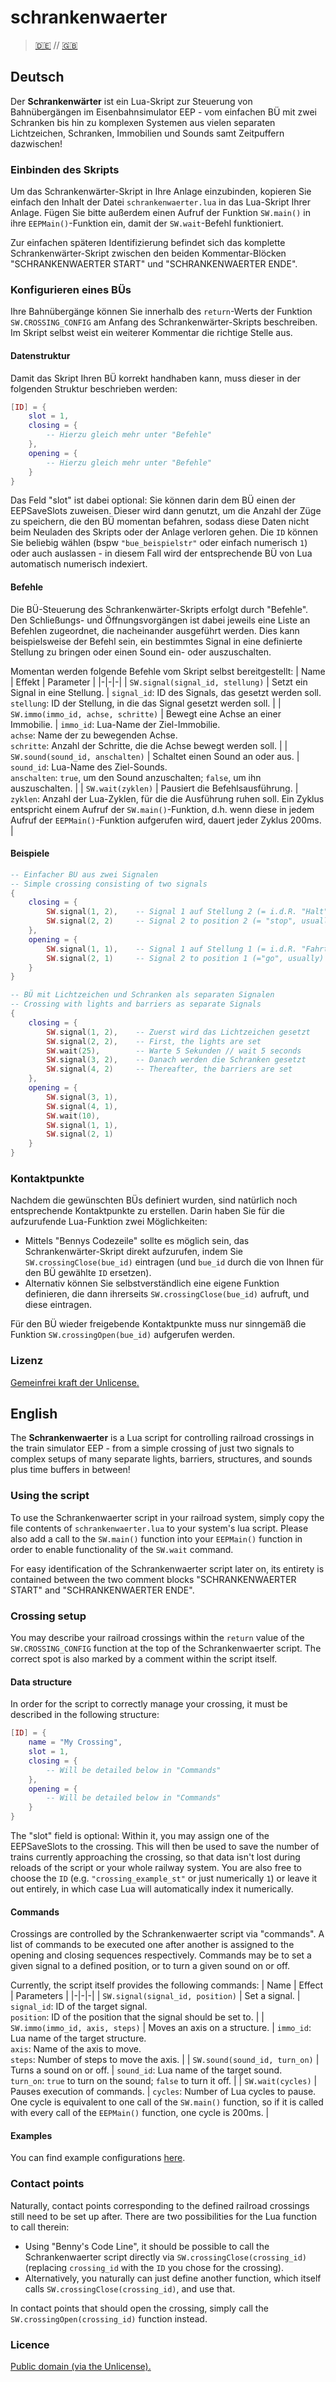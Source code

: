 # schrankenwaerter
> [🇩🇪](#deutsch) // [🇬🇧](#english)

## Deutsch
Der **Schrankenwärter** ist ein Lua-Skript zur Steuerung von Bahnübergängen im
Eisenbahnsimulator EEP - vom einfachen BÜ mit zwei Schranken bis hin zu
komplexen Systemen aus vielen separaten Lichtzeichen, Schranken, Immobilien und
Sounds samt Zeitpuffern dazwischen!

### Einbinden des Skripts
Um das Schrankenwärter-Skript in Ihre Anlage einzubinden, kopieren Sie einfach
den Inhalt der Datei `schrankenwaerter.lua` in das Lua-Skript Ihrer Anlage.
Fügen Sie bitte außerdem einen Aufruf der Funktion `SW.main()` in ihre
`EEPMain()`-Funktion ein, damit der `SW.wait`-Befehl funktioniert.

Zur einfachen späteren Identifizierung befindet sich das komplette
Schrankenwärter-Skript zwischen den beiden Kommentar-Blöcken "SCHRANKENWAERTER
START" und "SCHRANKENWAERTER ENDE".

### Konfigurieren eines BÜs
Ihre Bahnübergänge können Sie innerhalb des `return`-Werts der Funktion
`SW.CROSSING_CONFIG` am Anfang des Schrankenwärter-Skripts beschreiben. Im
Skript selbst weist ein weiterer Kommentar die richtige Stelle aus.

#### Datenstruktur
Damit das Skript Ihren BÜ korrekt handhaben kann, muss dieser in der folgenden
Struktur beschrieben werden:
```lua
[ID] = {
	slot = 1,
	closing = {
		-- Hierzu gleich mehr unter "Befehle"
	},
	opening = {
		-- Hierzu gleich mehr unter "Befehle"
	}
}
```
Das Feld "slot" ist dabei optional: Sie können darin dem BÜ einen der
EEPSaveSlots zuweisen. Dieser wird dann genutzt, um die Anzahl der Züge zu
speichern, die den BÜ momentan befahren, sodass diese Daten nicht beim Neuladen
des Skripts oder der Anlage verloren gehen. Die `ID` können Sie beliebig wählen
(bspw `"bue_beispielstr"` oder einfach numerisch `1`) oder auch auslassen - in
diesem Fall wird der entsprechende BÜ von Lua automatisch numerisch indexiert.

#### Befehle
Die BÜ-Steuerung des Schrankenwärter-Skripts erfolgt durch "Befehle". Den
Schließungs- und Öffnungsvorgängen ist dabei jeweils eine Liste an Befehlen
zugeordnet, die nacheinander ausgeführt werden. Dies kann beispielsweise der
Befehl sein, ein bestimmtes Signal in eine definierte Stellung zu bringen oder
einen Sound ein- oder auszuschalten.

Momentan werden folgende Befehle vom Skript selbst bereitgestellt:
| Name | Effekt | Parameter |
|-|-|-|
| `SW.signal(signal_id, stellung)` | Setzt ein Signal in eine Stellung. | `signal_id`: ID des Signals, das gesetzt werden soll.<br>`stellung`: ID der Stellung, in die das Signal gesetzt werden soll. |
| `SW.immo(immo_id, achse, schritte)` | Bewegt eine Achse an einer Immobilie. | `immo_id`: Lua-Name der Ziel-Immobilie.<br>`achse`: Name der zu bewegenden Achse.<br>`schritte`: Anzahl der Schritte, die die Achse bewegt werden soll. |
| `SW.sound(sound_id, anschalten)` | Schaltet einen Sound an oder aus. | `sound_id`: Lua-Name des Ziel-Sounds.<br>`anschalten`: `true`, um den Sound anzuschalten; `false`, um ihn auszuschalten. |
| `SW.wait(zyklen)` | Pausiert die Befehlsausführung. | `zyklen`: Anzahl der Lua-Zyklen, für die die Ausführung ruhen soll. Ein Zyklus entspricht einem Aufruf der `SW.main()`-Funktion, d.h. wenn diese in jedem Aufruf der `EEPMain()`-Funktion aufgerufen wird, dauert jeder Zyklus 200ms. |

#### Beispiele
```lua
-- Einfacher BÜ aus zwei Signalen
-- Simple crossing consisting of two signals
{
	closing = {
		SW.signal(1, 2),	-- Signal 1 auf Stellung 2 (= i.d.R. "Halt")
		SW.signal(2, 2)		-- Signal 2 to position 2 (= "stop", usually)
	},
	opening = {
		SW.signal(1, 1),	-- Signal 1 auf Stellung 1 (= i.d.R. "Fahrt")
		SW.signal(2, 1)		-- Signal 2 to position 1 (="go", usually)
	}
}

-- BÜ mit Lichtzeichen und Schranken als separaten Signalen
-- Crossing with lights and barriers as separate Signals
{
	closing = {
		SW.signal(1, 2),	-- Zuerst wird das Lichtzeichen gesetzt
		SW.signal(2, 2),	-- First, the lights are set
		SW.wait(25),		-- Warte 5 Sekunden // wait 5 seconds
		SW.signal(3, 2),	-- Danach werden die Schranken gesetzt
		SW.signal(4, 2)		-- Thereafter, the barriers are set
	},
	opening = {
		SW.signal(3, 1),
		SW.signal(4, 1),
		SW.wait(10),
		SW.signal(1, 1),
		SW.signal(2, 1)
	}
}
```

### Kontaktpunkte
Nachdem die gewünschten BÜs definiert wurden, sind natürlich noch entsprechende
Kontaktpunkte zu erstellen. Darin haben Sie für die aufzurufende Lua-Funktion
zwei Möglichkeiten:

- Mittels "Bennys Codezeile" sollte es möglich sein, das Schrankenwärter-Skript
  direkt aufzurufen, indem Sie `SW.crossingClose(bue_id)` eintragen (und
  `bue_id` durch die von Ihnen für den BÜ gewählte `ID` ersetzen).
- Alternativ können Sie selbstverständlich eine eigene Funktion definieren, die
  dann ihrerseits `SW.crossingClose(bue_id)` aufruft, und diese eintragen.

Für den BÜ wieder freigebende Kontaktpunkte muss nur sinngemäß die Funktion
`SW.crossingOpen(bue_id)` aufgerufen werden.

### Lizenz
[Gemeinfrei kraft der Unlicense.](https://github.com/anjo0803/schrankenwaerter/blob/master/UNLICENSE.txt)

## English
The **Schrankenwaerter** is a Lua script for controlling railroad crossings in
the train simulator EEP - from a simple crossing of just two signals to complex
setups of many separate lights, barriers, structures, and sounds plus time
buffers in between!

### Using the script
To use the Schrankenwaerter script in your railroad system, simply copy the
file contents of `schrankenwaerter.lua` to your system's lua script. Please
also add a call to the `SW.main()` function into your `EEPMain()` function in
order to enable functionality of the `SW.wait` command.

For easy identification of the Schrankenwaerter script later on, its entirety
is contained between the two comment blocks "SCHRANKENWAERTER START" and
"SCHRANKENWAERTER ENDE".

### Crossing setup
You may describe your railroad crossings within the `return` value of the
`SW.CROSSING_CONFIG` function at the top of the Schrankenwaerter script. The
correct spot is also marked by a comment within the script itself.

#### Data structure
In order for the script to correctly manage your crossing, it must be
described in the following structure:
```lua
[ID] = {
	name = "My Crossing",
	slot = 1,
	closing = {
		-- Will be detailed below in "Commands"
	},
	opening = {
		-- Will be detailed below in "Commands"
	}
}
```
The "slot" field is optional: Within it, you may assign one of the EEPSaveSlots
to the crossing. This will then be used to save the number of trains currently
approaching the crossing, so that data isn't lost during reloads of the script
or your whole railway system. You are also free to choose the `ID` (e.g.
`"crossing_example_st"` or just numerically `1`) or leave it out entirely, in
which case Lua will automatically index it numerically.

#### Commands
Crossings are controlled by the Schrankenwaerter script via "commands". A list
of commands to be executed one after another is assigned to the opening and
closing sequences respectively. Commands may be to set a given signal to a
defined position, or to turn a given sound on or off.

Currently, the script itself provides the following commands:
| Name | Effect | Parameters |
|-|-|-|
| `SW.signal(signal_id, position)` | Set a signal. | `signal_id`: ID of the target signal.<br>`position`: ID of the position that the signal should be set to. |
| `SW.immo(immo_id, axis, steps)` | Moves an axis on a structure. | `immo_id`: Lua name of the target structure.<br>`axis`: Name of the axis to move.<br>`steps`: Number of steps to move the axis. |
| `SW.sound(sound_id, turn_on)` | Turns a sound on or off. | `sound_id`: Lua name of the target sound.<br>`turn_on`: `true` to turn on the sound; `false` to turn it off. |
| `SW.wait(cycles)` | Pauses execution of commands. | `cycles`: Number of Lua cycles to pause. One cycle is equivalent to one call of the `SW.main()` function, so if it is called with every call of the `EEPMain()` function, one cycle is 200ms. |

#### Examples
You can find example configurations [here](#beispiele).

### Contact points
Naturally, contact points corresponding to the defined railroad crossings still
need to be set up after. There are two possibilities for the Lua function to
call therein:

- Using "Benny's Code Line", it should be possible to call the Schrankenwaerter
  script directly via `SW.crossingClose(crossing_id)` (replacing `crossing_id`
  with the `ID` you chose for the crossing).
- Alternatively, you naturally can just define another function, which itself
  calls `SW.crossingClose(crossing_id)`, and use that.

In contact points that should open the crossing, simply call the
`SW.crossingOpen(crossing_id)` function instead.

### Licence
[Public domain (via the Unlicense).](https://github.com/anjo0803/schrankenwaerter/blob/master/UNLICENSE.txt)
